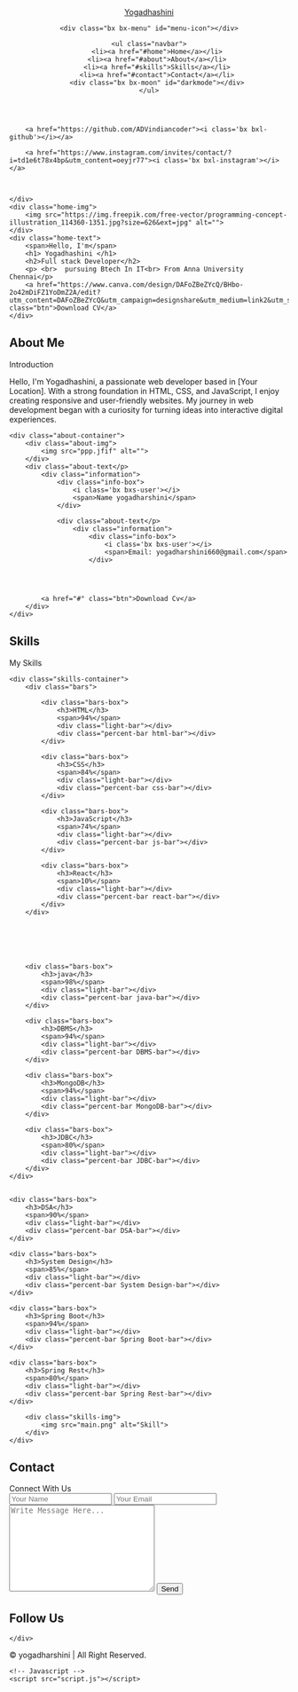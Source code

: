<!DOCTYPE html>
<html lang="en">

<head>
    <meta charset="UTF-8">
    <meta http-equiv="X-UA-Compatible" content="IE=edge">
    <meta name="viewport" content="width=device-width, initial-scale=1.0">
    <title> yogadhashini </title>
    <link rel="stylesheet" href="style.css">
    <link rel="stylesheet" href="https://cdn.jsdelivr.net/npm/boxicons@latest/css/boxicons.min.css">
</head>

<body>
<!-- Navbar  Section Start -->
<header>
    <a href="#" class="logo">Yogadhashini <span> </span></a>

    <div class="bx bx-menu" id="menu-icon"></div>

    <ul class="navbar">
        <li><a href="#home">Home</a></li>
        <li><a href="#about">About</a></li>
        <li><a href="#skills">Skills</a></li>
        <li><a href="#contact">Contact</a></li>
        <div class="bx bx-moon" id="darkmode"></div>
    </ul>
</header>
<!-- Navbar Section End -->
<!-- Home Section Start -->
<section class="home" id="home">
    <div class="social">
        <a href="https://www.linkedin.com/in/vinay-kumar860964"><i class='bx bxl-linkedin'></i></a>
       
        <a href="https://github.com/ADVindiancoder"><i class='bx bxl-github'></i></a>

        <a href="https://www.instagram.com/invites/contact/?i=td1e6t78x4bp&utm_content=oeyjr77"><i class='bx bxl-instagram'></i></a>

    

    </div>
    <div class="home-img">
        <img src="https://img.freepik.com/free-vector/programming-concept-illustration_114360-1351.jpg?size=626&ext=jpg" alt="">
    </div>
    <div class="home-text">
        <span>Hello, I'm</span>
        <h1> Yogadhashini </h1>
        <h2>Full stack Developer</h2>
        <p> <br>  pursuing Btech In IT<br> From Anna University Chennai</p>
        <a href="https://www.canva.com/design/DAFoZBeZYcQ/BHbo-2o42mDiFZ1YoDmZ2A/edit?utm_content=DAFoZBeZYcQ&utm_campaign=designshare&utm_medium=link2&utm_source=sharebutton" class="btn">Download CV</a>
    </div>
</section>
<!-- Home Section End -->
<!-- About Section Start -->

<section class="about" id="about">
    <div class="heading">
        <h2>About Me</h2>
        <span>Introduction</span>
    </div>
    <p>Hello, I'm Yogadhashini, a passionate web developer based in [Your Location]. With a strong foundation in HTML, CSS, and JavaScript, I enjoy creating responsive and user-friendly websites. My journey in web development began with a curiosity for turning ideas into interactive digital experiences.</p>

    <div class="about-container">
        <div class="about-img">
            <img src="ppp.jfif" alt="">
        </div>
        <div class="about-text</p>
            <div class="information">
                <div class="info-box">
                    <i class='bx bxs-user'></i>
                    <span>Name yogadharshini</span>
                </div>

                <div class="about-text</p>
                    <div class="information">
                        <div class="info-box">
                            <i class='bx bxs-user'></i>
                            <span>Email: yogadharshini660@gmail.com</span>
                        </div>

                

                
            <a href="#" class="btn">Download Cv</a>
        </div>
    </div>
</section>
<!-- About Section End -->

<!-- Skills Section Start -->

<section class="skills" id="skills">
    <div class="heading">
        <h2>Skills</h2>
        <span>My Skills</span>
    </div>

    <div class="skills-container">
        <div class="bars">

            <div class="bars-box">
                <h3>HTML</h3>
                <span>94%</span>
                <div class="light-bar"></div>
                <div class="percent-bar html-bar"></div>
            </div>

            <div class="bars-box">
                <h3>CSS</h3>
                <span>84%</span>
                <div class="light-bar"></div>
                <div class="percent-bar css-bar"></div>
            </div>

            <div class="bars-box">
                <h3>JavaScript</h3>
                <span>74%</span>
                <div class="light-bar"></div>
                <div class="percent-bar js-bar"></div>
            </div>

            <div class="bars-box">
                <h3>React</h3>
                <span>10%</span>
                <div class="light-bar"></div>
                <div class="percent-bar react-bar"></div>
            </div>
        </div>






        <div class="bars-box">
            <h3>java</h3>
            <span>98%</span>
            <div class="light-bar"></div>
            <div class="percent-bar java-bar"></div>
        </div>

        <div class="bars-box">
            <h3>DBMS</h3>
            <span>94%</span>
            <div class="light-bar"></div>
            <div class="percent-bar DBMS-bar"></div>
        </div>

        <div class="bars-box">
            <h3>MongoDB</h3>
            <span>94%</span>
            <div class="light-bar"></div>
            <div class="percent-bar MongoDB-bar"></div>
        </div>

        <div class="bars-box">
            <h3>JDBC</h3>
            <span>80%</span>
            <div class="light-bar"></div>
            <div class="percent-bar JDBC-bar"></div>
        </div>
    </div>


    <div class="bars-box">
        <h3>DSA</h3>
        <span>90%</span>
        <div class="light-bar"></div>
        <div class="percent-bar DSA-bar"></div>
    </div>

    <div class="bars-box">
        <h3>System Design</h3>
        <span>85%</span>
        <div class="light-bar"></div>
        <div class="percent-bar System Design-bar"></div>
    </div>

    <div class="bars-box">
        <h3>Spring Boot</h3>
        <span>94%</span>
        <div class="light-bar"></div>
        <div class="percent-bar Spring Boot-bar"></div>
    </div>

    <div class="bars-box">
        <h3>Spring Rest</h3>
        <span>80%</span>
        <div class="light-bar"></div>
        <div class="percent-bar Spring Rest-bar"></div>
    </div>
</div>





        <div class="skills-img">
            <img src="main.png" alt="Skill">
        </div>
    </div>
</section>
<!-- Skills Section End -->

<!-- Contact Section Start -->
<section class="contact" id="contact">
    <div class="heading">
        <h2>Contact</h2>
        <span>Connect With Us</span>
    </div>
    <div class="contact-form">
        <form action="">
            <input type="text" placeholder="Your Name">
            <input type="email" name="" id="" placeholder="Your Email">
            <textarea name="" id="" cols="30" rows="10" placeholder="Write Message Here..."></textarea>
            <input type="button" value="Send" class="contact-button">
        </form>
    </div>
</section>
<!-- Contact Section End -->
<div class="footer">
    <h2>Follow Us</h2>
    <div class="footer-social">
       


    </div>

</div>

<div class="copyright">
    &#169; yogadharshini | All Right Reserved.</p>








    <!-- Javascript -->
    <script src="script.js"></script>
</body>

</html>
